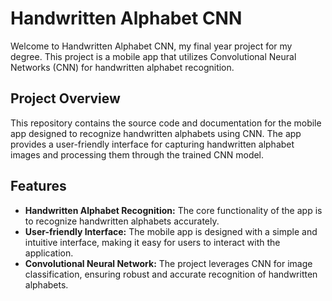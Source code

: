 # Handwritten Alphabet CNN

Welcome to Handwritten Alphabet CNN, my final year project for my degree. This project is a mobile app that utilizes Convolutional Neural Networks (CNN) for handwritten alphabet recognition.

## Project Overview

This repository contains the source code and documentation for the mobile app designed to recognize handwritten alphabets using CNN. The app provides a user-friendly interface for capturing handwritten alphabet images and processing them through the trained CNN model.

## Features

- **Handwritten Alphabet Recognition:** The core functionality of the app is to recognize handwritten alphabets accurately.
- **User-friendly Interface:** The mobile app is designed with a simple and intuitive interface, making it easy for users to interact with the application.
- **Convolutional Neural Network:** The project leverages CNN for image classification, ensuring robust and accurate recognition of handwritten alphabets.




